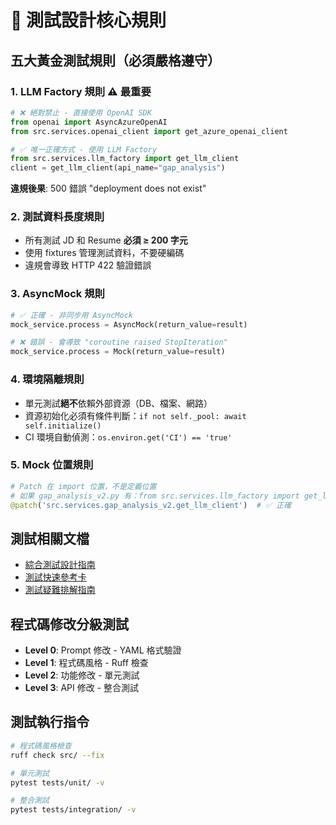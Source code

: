 # 🧪 測試設計核心規則

## 五大黃金測試規則（必須嚴格遵守）

### 1. LLM Factory 規則 ⚠️ **最重要**
```python
# ❌ 絕對禁止 - 直接使用 OpenAI SDK
from openai import AsyncAzureOpenAI
from src.services.openai_client import get_azure_openai_client

# ✅ 唯一正確方式 - 使用 LLM Factory
from src.services.llm_factory import get_llm_client
client = get_llm_client(api_name="gap_analysis")
```
**違規後果**: 500 錯誤 "deployment does not exist"

### 2. 測試資料長度規則
- 所有測試 JD 和 Resume **必須 ≥ 200 字元**
- 使用 fixtures 管理測試資料，不要硬編碼
- 違規會導致 HTTP 422 驗證錯誤

### 3. AsyncMock 規則
```python
# ✅ 正確 - 非同步用 AsyncMock
mock_service.process = AsyncMock(return_value=result)

# ❌ 錯誤 - 會導致 "coroutine raised StopIteration"
mock_service.process = Mock(return_value=result)
```

### 4. 環境隔離規則
- 單元測試**絕不**依賴外部資源（DB、檔案、網路）
- 資源初始化必須有條件判斷：`if not self._pool: await self.initialize()`
- CI 環境自動偵測：`os.environ.get('CI') == 'true'`

### 5. Mock 位置規則
```python
# Patch 在 import 位置，不是定義位置
# 如果 gap_analysis_v2.py 有：from src.services.llm_factory import get_llm_client
@patch('src.services.gap_analysis_v2.get_llm_client')  # ✅ 正確
```

## 測試相關文檔
- [綜合測試設計指南](../docs/development/COMPREHENSIVE_TEST_DESIGN_GUIDE.md)
- [測試快速參考卡](../docs/development/TEST_QUICK_REFERENCE.md)
- [測試疑難排解指南](../docs/development/TEST_TROUBLESHOOTING_GUIDE.md)

## 程式碼修改分級測試
- **Level 0**: Prompt 修改 - YAML 格式驗證
- **Level 1**: 程式碼風格 - Ruff 檢查
- **Level 2**: 功能修改 - 單元測試
- **Level 3**: API 修改 - 整合測試

## 測試執行指令
```bash
# 程式碼風格檢查
ruff check src/ --fix

# 單元測試
pytest tests/unit/ -v

# 整合測試  
pytest tests/integration/ -v
```